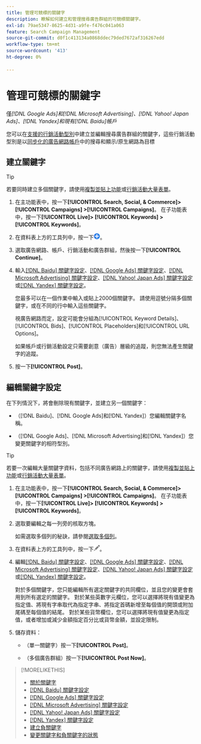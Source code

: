 ```yaml
---
title: 管理可競標的關鍵字
description: 瞭解如何建立和管理搜尋廣告群組的可競標關鍵字。
exl-id: 79ae5347-8625-4d31-a9fe-f476c041a063
feature: Search Campaign Management
source-git-commit: d0f1c413134a0868ddec79ded7672af316267edd
workflow-type: tm+mt
source-wordcount: '413'
ht-degree: 0%

---
```


# 管理可競標的關鍵字

僅&#x200B;*[!DNL Google Ads]和[!DNL Microsoft Advertising]、[!DNL Yahoo! Japan Ads]、[!DNL Yandex]和現有[!DNL Baidu]帳戶*

您可以在[支援的行銷活動型別](/help/search-social-commerce/introduction/supported-inventory.md)中建立並編輯搜尋廣告群組的關鍵字，這些行銷活動型別是以[同步化的廣告網路帳戶](/help/search-social-commerce/campaign-management/accounts/ad-network-account-about.md)中的搜尋和顯示/原生網路為目標

## 建立關鍵字

>[!TIP]
>
>若要同時建立多個關鍵字，請使用[複製並貼上功能](/help/search-social-commerce/campaign-management/campaigns/copy-paste.md)或[行銷活動大量表單](/help/search-social-commerce/campaign-management/bulksheets/bulksheet-about.md)。

1. 在主功能表中，按一下&#x200B;**[!UICONTROL Search, Social, & Commerce]> [!UICONTROL Campaigns] >[!UICONTROL Campaigns]**。 在子功能表中，按一下&#x200B;**[!UICONTROL Live]> [!UICONTROL Keywords] >[!UICONTROL Keywords]**。

1. 在資料表上方的工具列中，按一下![建立](/help/search-social-commerce/assets/add.png "建立")。

1. 選取廣告網路、帳戶、行銷活動和廣告群組，然後按一下&#x200B;**[!UICONTROL Continue]**。

1. 輸入[[!DNL Baidu] 關鍵字設定](keyword-settings-baidu.md)、[[!DNL Google Ads] 關鍵字設定](keyword-settings-google.md)、[[!DNL Microsoft Advertising] 關鍵字設定](keyword-settings-microsoft.md)、[[!DNL Yahoo! Japan Ads] 關鍵字設定](keyword-settings-yahoo-japan.md)或[[!DNL Yandex] 關鍵字設定](keyword-settings-yandex.md)。

   您最多可以在一個作業中輸入或貼上2000個關鍵字。 請使用逗號分隔多個關鍵字，或在不同的行中輸入這些關鍵字。

   視廣告網路而定，設定可能會分組為[!UICONTROL Keyword Details]、[!UICONTROL Bids]、[!UICONTROL Placeholders]和[!UICONTROL URL Options]。

   如果帳戶或行銷活動設定只需要創意（廣告）層級的追蹤，則您無法產生關鍵字的追蹤。

1. 按一下&#x200B;**[!UICONTROL Post]**。

## 編輯關鍵字設定

在下列情況下，將會刪除現有關鍵字，並建立另一個關鍵字：

* （[!DNL Baidu]、[!DNL Google Ads]和[!DNL Yandex]）您編輯關鍵字名稱。

* （[!DNL Google Ads]、[!DNL Microsoft Advertising]和[!DNL Yandex]）您變更關鍵字的相符型別。

>[!TIP]
>
>若要一次編輯大量關鍵字資料，包括不同廣告網路上的關鍵字，請使用[複製並貼上功能](/help/search-social-commerce/campaign-management/campaigns/copy-paste.md)或[行銷活動大量表單](/help/search-social-commerce/campaign-management/bulksheets/bulksheet-about.md)。

1. 在主功能表中，按一下&#x200B;**[!UICONTROL Search, Social, & Commerce]> [!UICONTROL Campaigns] >[!UICONTROL Campaigns]**。 在子功能表中，按一下&#x200B;**[!UICONTROL Live]> [!UICONTROL Keywords] >[!UICONTROL Keywords]**。

1. 選取要編輯之每一列旁的核取方塊。

   如需選取多個列的秘訣，請參閱[選取多個列](/help/search-social-commerce/common-tasks/navigation-editing-selection/multiple-rows-select.md)。

1. 在資料表上方的工具列中，按一下![編輯](/help/search-social-commerce/assets/edit.png "編輯")。

1. 編輯[[!DNL Baidu] 關鍵字設定](keyword-settings-baidu.md)、[[!DNL Google Ads] 關鍵字設定](keyword-settings-google.md)、[[!DNL Microsoft Advertising] 關鍵字設定](keyword-settings-microsoft.md)、[[!DNL Yahoo! Japan Ads] 關鍵字設定](keyword-settings-yahoo-japan.md)或[[!DNL Yandex] 關鍵字設定](keyword-settings-yandex.md)。

   對於多個關鍵字，您只能編輯所有選定關鍵字的共同欄位，並且您的變更會套用到所有選定的關鍵字。 對於某些英數字元欄位，您可以選擇將現有值變更為指定值、將現有字串取代為指定字串、將指定首碼新增至每個值的開頭或附加尾碼至每個值的結尾。 對於某些貨幣欄位，您可以選擇將現有值變更為指定值，或者增加或減少金額指定百分比或貨幣金額，並設定限制。

1. 儲存資料：

   * （單一關鍵字）按一下&#x200B;**[!UICONTROL Post]**。

   * （多個廣告群組）按一下&#x200B;**[!UICONTROL Post Now]**。

>[!MORELIKETHIS]
>
>* [關於關鍵字](keyword-about.md)
>* [[!DNL Baidu] 關鍵字設定](keyword-settings-baidu.md)
>* [[!DNL Google Ads] 關鍵字設定](keyword-settings-google.md)
>* [[!DNL Microsoft Advertising] 關鍵字設定](keyword-settings-microsoft.md)
>* [[!DNL Yahoo! Japan Ads] 關鍵字設定](keyword-settings-yahoo-japan.md)
>* [[!DNL Yandex] 關鍵字設定](keyword-settings-yandex.md)
>* [建立負關鍵字](/help/search-social-commerce/campaign-management/campaigns/keyword-negative-create.md)
>* [變更關鍵字和負關鍵字的狀態](keyword-status-edit.md)
